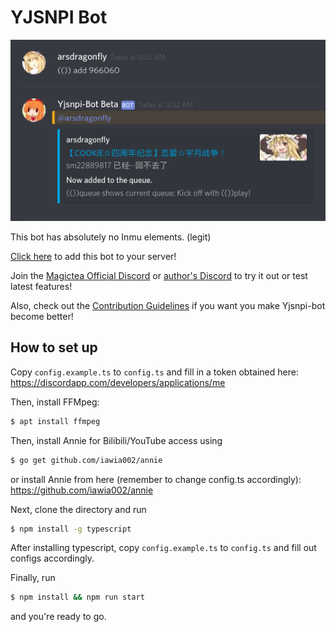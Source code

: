# YJSNPI Bot

![example](example.png)

This bot has absolutely no Inmu elements. (legit)

[Click here](https://discordbots.org/bot/479293634831843328) to add this bot to your server!

Join the [Magictea Official Discord](https://discord.gg/8RVjgt4) or [author's Discord](https://discord.gg/7sWkRg2) to try it out or test latest features!

Also, check out the [Contribution Guidelines](./CONTRIBUTING.md) if you want you make Yjsnpi-bot become better!

## How to set up

Copy `config.example.ts` to `config.ts` and fill in a token obtained here:
<https://discordapp.com/developers/applications/me>

Then, install FFMpeg:
```bash
$ apt install ffmpeg
```

Then, install Annie for Bilibili/YouTube access using 

```bash
$ go get github.com/iawia002/annie
```

or install Annie from here (remember to change config.ts accordingly): <https://github.com/iawia002/annie>

Next, clone the directory and run

```bash
$ npm install -g typescript
```

After installing typescript, copy `config.example.ts` to `config.ts` and fill out configs accordingly.

Finally, run

```bash
$ npm install && npm run start
```

and you're ready to go.
